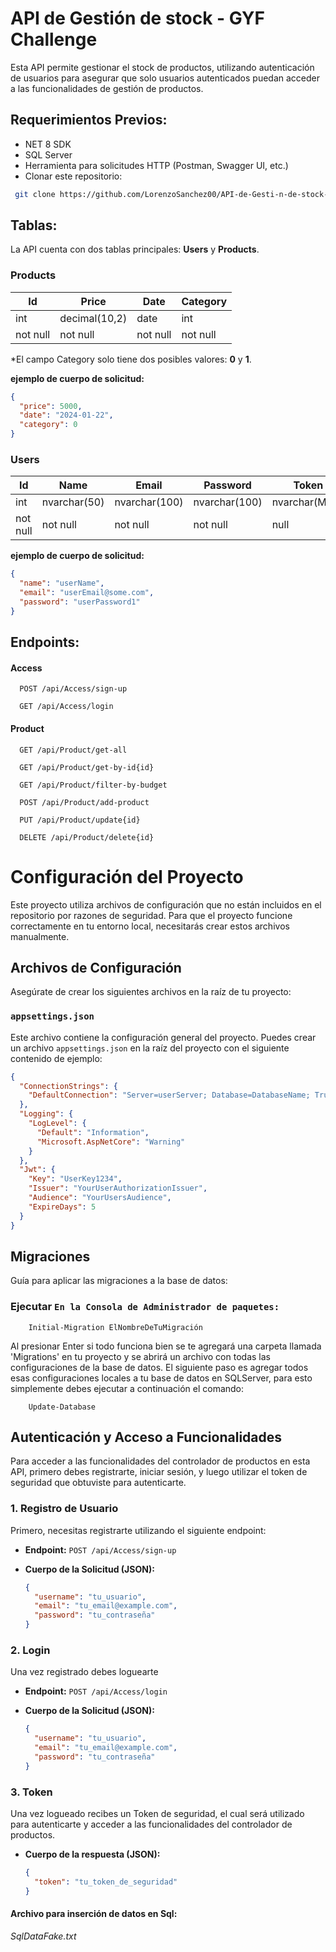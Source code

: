 
# API de Gestión de stock - GYF Challenge
Esta API permite gestionar el stock de productos, utilizando autenticación de usuarios para asegurar que solo usuarios autenticados puedan acceder a las funcionalidades de gestión de productos.



## Requerimientos Previos:

- NET 8 SDK
- SQL Server
- Herramienta para solicitudes HTTP (Postman, Swagger UI, etc.)
- Clonar este repositorio:
```sh
 git clone https://github.com/LorenzoSanchez00/API-de-Gesti-n-de-stock---GYF-Challenge.git
```


## Tablas: 
La API cuenta con dos tablas principales: **Users** y **Products**.
### Products

| Id  | Price         | Date | Category |
|-----|---------------|------|----------|
| int | decimal(10,2) | date | int      |
| not null | not null      | not null | not null |

*El campo Category solo tiene dos posibles valores: **0** y **1**.

**ejemplo de cuerpo de solicitud:**
```json
{
  "price": 5000,
  "date": "2024-01-22",
  "category": 0
}
```



### Users
| Id       | Name         | Email         | Password      | Token         |
|----------|--------------|---------------|---------------|---------------|
| int      | nvarchar(50) | nvarchar(100) | nvarchar(100) | nvarchar(MAX) |
| not null | not null     | not null      | not null      | null          |

**ejemplo de cuerpo de solicitud:**
```json
{
  "name": "userName",
  "email": "userEmail@some.com",
  "password": "userPassword1"
}
```


## Endpoints:

#### Access

```http
  POST /api/Access/sign-up
```
```http
  GET /api/Access/login
```

#### Product

```http
  GET /api/Product/get-all
```
```http
  GET /api/Product/get-by-id{id}
```
```http
  GET /api/Product/filter-by-budget
```
```http
  POST /api/Product/add-product
```
```http
  PUT /api/Product/update{id}
```
```http
  DELETE /api/Product/delete{id}
```


# Configuración del Proyecto

Este proyecto utiliza archivos de configuración que no están incluidos en el repositorio por razones de seguridad. Para que el proyecto funcione correctamente en tu entorno local, necesitarás crear estos archivos manualmente.

## Archivos de Configuración

Asegúrate de crear los siguientes archivos en la raíz de tu proyecto:

### `appsettings.json`

Este archivo contiene la configuración general del proyecto. Puedes crear un archivo `appsettings.json` en la raíz del proyecto con el siguiente contenido de ejemplo:

```json
{
  "ConnectionStrings": {
    "DefaultConnection": "Server=userServer; Database=DatabaseName; TrustServerCertificate=True; Trusted_Connection=True;"
  },
  "Logging": {
    "LogLevel": {
      "Default": "Information",
      "Microsoft.AspNetCore": "Warning"
    }
  },
  "Jwt": {
    "Key": "UserKey1234",
    "Issuer": "YourUserAuthorizationIssuer",
    "Audience": "YourUsersAudience",
    "ExpireDays": 5
  }
}

```

## Migraciones
Guía para aplicar las migraciones a la base de datos:

### Ejecutar `En la Consola de Administrador de paquetes:`

```NET
    Initial-Migration ElNombreDeTuMigración
```
Al presionar Enter si todo funciona bien se te agregará una carpeta llamada 'Migrations' en tu proyecto y se abrirá un archivo con todas las configuraciones de la base de datos.
El siguiente paso es agregar todos esas configuraciones locales a tu base de datos en SQLServer, para esto simplemente debes ejecutar a continuación el comando: 

```NET
    Update-Database
```

## Autenticación y Acceso a Funcionalidades

Para acceder a las funcionalidades del controlador de productos en esta API, primero debes registrarte, iniciar sesión, y luego utilizar el token de seguridad que obtuviste para autenticarte.

### 1. Registro de Usuario

Primero, necesitas registrarte utilizando el siguiente endpoint:

- **Endpoint:** `POST /api/Access/sign-up`
- **Cuerpo de la Solicitud (JSON):**

  ```json
  {
    "username": "tu_usuario",
    "email": "tu_email@example.com",
    "password": "tu_contraseña"
  }

### 2. Login
Una vez registrado debes loguearte

- **Endpoint:** `POST /api/Access/login`
- **Cuerpo de la Solicitud (JSON):**

  ```json
  {
    "username": "tu_usuario",
    "email": "tu_email@example.com",
    "password": "tu_contraseña"
  }

### 3. Token
Una vez logueado recibes un Token de seguridad, el cual será utilizado para autenticarte y acceder a las funcionalidades del controlador de productos.

- **Cuerpo de la respuesta (JSON):**

  ```json
  {
    "token": "tu_token_de_seguridad"
  }


#### Archivo para inserción de datos en Sql:

*SqlDataFake.txt*



